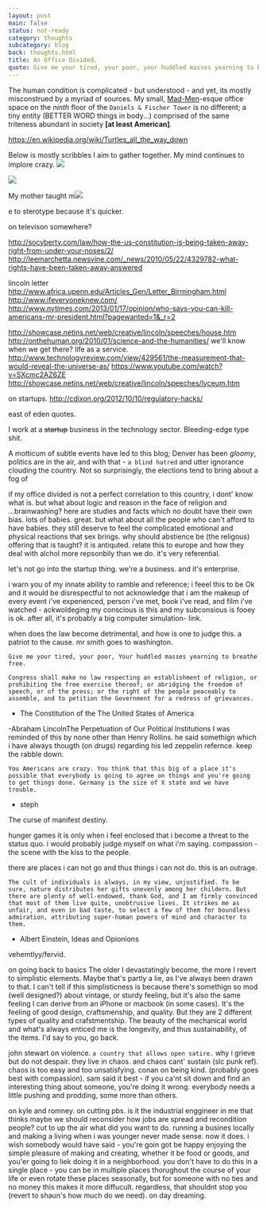 ```yaml
---
layout: post
main: false
status: not-ready
category: thoughts
subcategory: blog
back: thoughts.html
title: An Office Divided.
quote: Give me your tired, your poor, your huddled masses yearning to breathe free.
---
```


The human condition is complicated - but understood - and yet, its mostly misconstrued by a myriad of sources. My small, [Mad-Men](http://madmen.com)-esque office space on the _ninth_ floor of the `Daniels & Fischer Tower` is no different; a tiny entity (BETTER WORD things in body...) comprised of the same triteness abundant in society **\[at least American\]**. 

https://en.wikipedia.org/wiki/Turtles_all_the_way_down

Below is mostly scribbles I aim to gather together. My mind continues to implore crazy.
<img class="inline" src="http://franklovecchio.s3.amazonaws.com/images/frank.lovecch.io/thoughts/civil_disobedience-02.png"/>
<p class="img-caption"></p><img class="inline" src="http://franklovecchio.s3.amazonaws.com/images/frank.lovecch.io/thoughts/civil_disobedience-02.png"/>
<p class="img-caption"></p>
My mother taught m<img class="inline" src="http://franklovecchio.s3.amazonaws.com/images/frank.lovecch.io/thoughts/civil_disobedience-02.png"/>
<p class="img-caption"></p>e to sterotype because it's quicker.

on televison somewhere?


http://socyberty.com/law/how-the-us-constitution-is-being-taken-away-right-from-under-your-noses/2/
http://leemarchetta.newsvine.com/_news/2010/05/22/4329782-what-rights-have-been-taken-away-answered



lincoln letter
http://www.africa.upenn.edu/Articles_Gen/Letter_Birmingham.html
http://www.ifeveryoneknew.com/
http://www.nytimes.com/2013/01/17/opinion/who-says-you-can-kill-americans-mr-president.html?pagewanted=1&_r=2



http://showcase.netins.net/web/creative/lincoln/speeches/house.htm
http://onthehuman.org/2010/01/science-and-the-humanities/
we'll know when we get there?
life as a service.
http://www.technologyreview.com/view/429561/the-measurement-that-would-reveal-the-universe-as/
https://www.youtube.com/watch?v=SXcmc2AZ6ZE
http://showcase.netins.net/web/creative/lincoln/speeches/lyceum.htm

on startups. http://cdixon.org/2012/10/10/regulatory-hacks/

east of eden quotes.

I work at a ~~startup~~ business in the technology sector. Bleeding-edge type shit. 

A motticum of subtle events have led to this blog; Denver has been _gloomy_, politics are in the air, and with that - `a blind hatred` and utter ignorance clouding the country. Not so surprisingly, the elections tend to bring about a fog of 

if my office divided is not a perfect correlation to this country, i dont' know what is. but what about logic and reason in the face of religion and ...brainwashing? here are studies and facts which no doubt have their own bias. lots of babies. great. but what about all the people who can't afford to have babies. they still deserve to feel the complicated emotional and physical reactions that sex brings. why should abstience be (the religous) offering that is taught? it is antiquted. relate this to europe and how they deal with alchol more repsonbily than we do. it's very referential.

let's not go into the startup thing. we're a business. and it's enterprise.

i warn you of my innate ability to ramble and reference; i feeel this to be Ok and it would be disrespectful to not acknowledge that i am the makeup of every event i've experienced, person i've met, book i've read, and film i've watched - ackwoldeging my conscious is this and my subconsious is fooey is ok. after all, it's probably a big computer simulation- link.

when does the law become detrimental, and how is one to judge this.
a patriot to the cause.
mr smith goes to washington.

`Give me your tired, your poor, Your huddled masses yearning to breathe free.`

`Congress shall make no law respecting an establishment of religion, or prohibiting the free exercise thereof; or abridging the freedom of speech, or of the press; or the right of the people peaceably to assemble, and to petition the Government for a redress of grievances.`
- The Constitution of the The United States of America

-Abraham LincolnThe Perpetuation of Our Political Institutions
I was reminded of this by none other than Henry Rollins. he said somethign which i have always thougth (on drugs) regarding his led zeppelin refernce. keep the rabble down.

`You Americans are crazy. You think that this big of a place it's possible that everybody is going to agree on things and you're going to get things done. Germany is the size of X state and we have trouble.`
- steph

The curse of manifest destiny.

hunger games
it is only when i feel enclosed that i become a threat to the status quo. i would probably judge myself on what i'm saying.
compassion - the scene with the kiss to the people.

there are places i can not go and thus things i can not do. this is an outrage.

`The cult of individuals is always, in my view, unjustified. To be sure, nature distributes her gifts unevenly among her childern. But there are plenty of well-endowed, thank God, and I am firmly convinced that most of them live quite, unobtrusive lives. It strikes me as unfair, and even in bad taste, to select a few of them for boundless admiration, attributing super-human powers of mind and character to them.`
- Albert Einstein, Ideas and Opionions

vehemtlyy/fervid.

on going back to basics
The older I devastatingly become, the more I revert to simplistic elements. Maybe that's partly a lie, as I've always been drawn to that. I can't tell if this simplisticness is because there's somethign so mod (well designed?) about vintage, or sturdy feeling, but it's also the same feeling I can derive from an iPhone or macbook (in some cases). It's the feeling of good design, craftsmenship, and quality. But they are 2 different types of quality and crafstmentship. The beauty of the mechanical world and what's always enticed me is the longevity, and thus sustainability, of the items. I'd say to you, go back.

john stewart on violence. `a country that allows open satire.` why i grieve but do not despair. they live in chaos. and chaos cant' sustain (slc punk ref). chaos is too easy and too unsatisfying.
conan on being kind. (probably goes best with compassion). sam said it best - if you ca'nt sit down and find an interesting thing about someone, you're doing it wrong. everybody needs a little pushing and prodding, some more than others.

on kyle and romney.
on cutting pbs. is it the industrial enggineer in me that thinks maybe we should reconsider how jobs are spread and recondition people? cut to up the air what did you want to do. running a busines locally and making a living when i was younger never made sense. now it does. i wish somebody would have said - you're goin got be happy enjoying the simple pleasure of making and creating, whether it be food or goods, and you'er going to liek doing it in a neighborhood. you don't have to do this in a single place - you can be in multiple places thorughout the course of your life or even rotate these places seasonally, but for someone with no ties and no money this makes it more diffucult. regardless, that shouldnt stop you (revert to shaun's how much do we need).
on day dreaming.